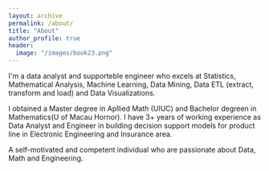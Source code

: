 ```yaml
---
layout: archive
permalink: /about/
title: "About"
author_profile: true
header:
  image: "/images/book23.png"
---
```




I'm a data analyst and supporteble engineer who excels at Statistics, Mathematical Analysis, Machine Learning, Data Mining, Data ETL (extract, transform and load) and Data Visualizations.  

I obtained a Master degree in Apllied Math (UIUC) and Bachelor degreen in Mathematics(U of Macau Hornor). I have 3+  years of working experience as Data Analyst and Engineer in building decision support models for product line in Electronic Engineering and Insurance area.

A self-motivated and competent individual who are passionate about Data, Math and Engineering. 

